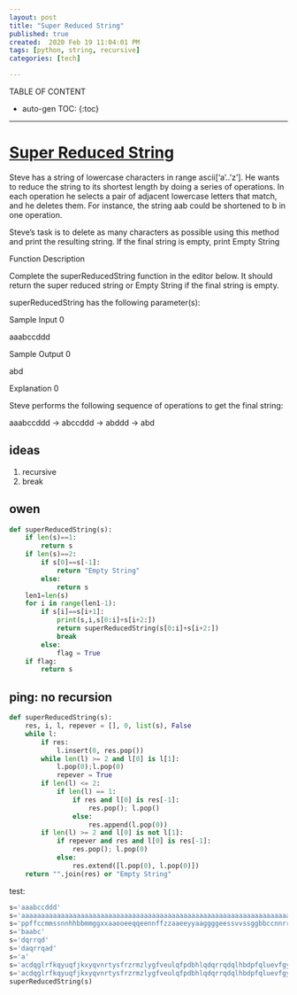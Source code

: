 ```yaml
---
layout: post
title: "Super Reduced String"
published: true
created:  2020 Feb 19 11:04:01 PM
tags: [python, string, recursive]
categories: [tech]

---
```


TABLE OF CONTENT

* auto-gen TOC:
{:toc}

- - -

# [Super Reduced String](https://www.hackerrank.com/challenges/reduced-string/problem)

Steve has a string of lowercase characters in range ascii[‘a’..’z’]. He wants
to reduce the string to its shortest length by doing a series of operations. In
each operation he selects a pair of adjacent lowercase letters that match, and
he deletes them. For instance, the string aab could be shortened to b in one
operation.

Steve’s task is to delete as many characters as possible using this method and
print the resulting string. If the final string is empty, print Empty String

Function Description

Complete the superReducedString function in the editor below. It should return
the super reduced string or Empty String if the final string is empty.

superReducedString has the following parameter(s):

Sample Input 0

aaabccddd

Sample Output 0

abd

Explanation 0

Steve performs the following sequence of operations to get the final string:

aaabccddd → abccddd → abddd → abd


## ideas

1. recursive
2. break

## owen

```python
def superReducedString(s):
    if len(s)==1:
        return s
    if len(s)==2:
        if s[0]==s[-1]:
            return "Empty String"
        else:
            return s
    len1=len(s)
    for i in range(len1-1):
        if s[i]==s[i+1]:
            print(s,i,s[0:i]+s[i+2:])
            return superReducedString(s[0:i]+s[i+2:])
            break
        else:
            flag = True
    if flag:
        return s

```


## ping: no recursion

```python
def superReducedString(s):
    res, i, l, repever = [], 0, list(s), False
    while l:
        if res:
            l.insert(0, res.pop())
        while len(l) >= 2 and l[0] is l[1]:
            l.pop(0);l.pop(0)
            repever = True
        if len(l) <= 2:
            if len(l) == 1:
                if res and l[0] is res[-1]:
                    res.pop(); l.pop()
                else:
                    res.append(l.pop(0))
        if len(l) >= 2 and l[0] is not l[1]:
            if repever and res and l[0] is res[-1]:
                res.pop(); l.pop(0)
            else:
                res.extend([l.pop(0), l.pop(0)])
    return "".join(res) or "Empty String"

```

test:

```python
s='aaabccddd'
s='aaaaaaaaaaaaaaaaaaaaaaaaaaaaaaaaaaaaaaaaaaaaaaaaaaaaaaaaaaaaaaaaaaaaaaaaaaaaaaaaaaaaaaaaaaaaaaaaaaaa'
s='ppffccmmssnnhhbbmmggxxaaooeeqqeennffzzaaeeyyaaggggeessvvssggbbccnnrrjjxxuuzzbbjjrruuaaccaaoommkkkkxx'
s='baabc'
s='dqrrqd'
s='daqrrqad'
s='a'
s='acdqglrfkqyuqfjkxyqvnrtysfrzrmzlygfveulqfpdbhlqdqrrqdqlhbdpfqluevfgylzmrzrfsytrnvqyxkjfquyqkfrlacdqj'
s='acdqglrfkqyuqfjkxyqvnrtysfrzrmzlygfveulqfpdbhlqdqrrqdqlhbdpfqluevfgylzmrzrfsytrnvqyxkjfquyqkfrlacdqj'
superReducedString(s)

```



